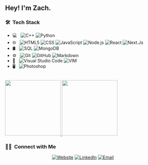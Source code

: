 <h2> Hey! I'm Zach.</h2>

<h3> 🛠 &nbsp;Tech Stack</h3>

- 💻 &nbsp;
  ![C++](https://img.shields.io/badge/-C++-333333?style=flat&logo=C%2B%2B&logoColor=00599C)
  ![Python](https://img.shields.io/badge/-Python-333333?style=flat&logo=python)
- 🌐 &nbsp;
  ![HTML5](https://img.shields.io/badge/-HTML5-333333?style=flat&logo=HTML5)
  ![CSS](https://img.shields.io/badge/-CSS-333333?style=flat&logo=CSS3&logoColor=1572B6)
  ![JavaScript](https://img.shields.io/badge/-JavaScript-333333?style=flat&logo=javascript)
  ![Node.js](https://img.shields.io/badge/-Node.js-333333?style=flat&logo=node.js)
  ![React](https://img.shields.io/badge/-React-333333?style=flat&logo=react)
  ![Next.Js](https://img.shields.io/badge/-Next-333333?style=flat&logo=nextdotjs)
- 🛢 &nbsp;
  ![SQL](https://img.shields.io/badge/-Microsoft%20SQL%20Server-333333?style=flat&logo=microsoftsqlserver)
  ![MongoDB](https://img.shields.io/badge/-MongoDB-333333?style=flat&logo=mongodb)
- ⚙️ &nbsp;
  ![Git](https://img.shields.io/badge/-Git-333333?style=flat&logo=git)
  ![GitHub](https://img.shields.io/badge/-GitHub-333333?style=flat&logo=github)
  ![Markdown](https://img.shields.io/badge/-Markdown-333333?style=flat&logo=markdown)
- 🔧 &nbsp;
  ![Visual Studio Code](https://img.shields.io/badge/-Visual%20Studio%20Code-333333?style=flat&logo=visual-studio-code&logoColor=007ACC)
  ![VIM](https://img.shields.io/badge/-VIM-333333?style=flat&logo=vim)
- 🖥 &nbsp;
  ![Photoshop](https://img.shields.io/badge/-Photoshop-333333?style=flat&logo=adobe-photoshop)

<br/>

<a href="https://github.com/zbarnz">
  <img height="180em" src="https://github-readme-stats.vercel.app/api?username=zbarnz&theme=buefy&show_icons=true" />
  <img height="180em" src="https://github-readme-stats.vercel.app/api/top-langs/?username=zbarnz&theme=buefy&layout=compact" />
</a>

<br/>

<h3> 🤝🏻 &nbsp;Connect with Me </h3>

<p align="center">
<a href="https://www.zachbarnes.dev/"><img alt="Website" src="https://img.shields.io/badge/Website-www.zachbarnes.dev-blue?style=flat-square&logo=google-chrome"></a>
<a href="https://www.linkedin.com/in/zach-barnes-92436614b/"><img alt="LinkedIn" src="https://img.shields.io/badge/LinkedIn-Zach%20Barnes-blue?style=flat-square&logo=linkedin"></a>
<a href="zbarnz@yahoo.com"><img alt="Email" src="https://img.shields.io/badge/Email-zbarnz@yahoo.com-blue?style=flat-square&logo=gmail"></a>
</p>
